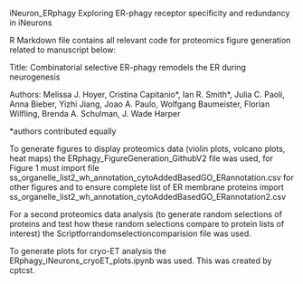 iNeuron_ERphagy
Exploring ER-phagy receptor specificity and redundancy in iNeurons

R Markdown file contains all relevant code for proteomics figure generation related to manuscript below:

Title: Combinatorial selective ER-phagy remodels the ER during neurogenesis

Authors: Melissa J. Hoyer, Cristina Capitanio*, Ian R. Smith*, Julia C. Paoli, Anna Bieber, Yizhi Jiang, Joao A. Paulo, Wolfgang Baumeister, Florian Wilfling, Brenda A. Schulman, J. Wade Harper

*authors contributed equally

To generate figures to display proteomics data (violin plots, volcano plots, heat maps) the ERphagy_FigureGeneration_GithubV2 file was used, for Figure 1 must import file ss_organelle_list2_wh_annotation_cytoAddedBasedGO_ERannotation.csv for other figures and to ensure complete list of ER membrane proteins import ss_organelle_list2_wh_annotation_cytoAddedBasedGO_ERannotation2.csv

For a second proteomics data analysis (to generate random selections of proteins and test how these random selections compare to protein lists of interest) the Scriptforrandomselectioncomparision file was used. 

To generate plots for cryo-ET analysis the ERphagy_iNeurons_cryoET_plots.ipynb was used. This was created by cptcst.
